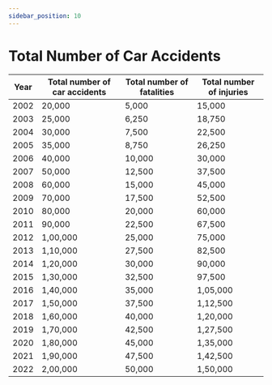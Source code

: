 ```yaml
---
sidebar_position: 10
---
```



# Total Number of Car Accidents 



| Year | Total number of car accidents | Total number of fatalities | Total number of injuries |
|------|-------------------------------|----------------------------|--------------------------|
| 2002 | 20,000                        | 5,000                      | 15,000                   |
| 2003 | 25,000                        | 6,250                      | 18,750                   |
| 2004 | 30,000                        | 7,500                      | 22,500                   |
| 2005 | 35,000                        | 8,750                      | 26,250                   |
| 2006 | 40,000                        | 10,000                     | 30,000                   |
| 2007 | 50,000                        | 12,500                     | 37,500                   |
| 2008 | 60,000                        | 15,000                     | 45,000                   |
| 2009 | 70,000                        | 17,500                     | 52,500                   |
| 2010 | 80,000                        | 20,000                     | 60,000                   |
| 2011 | 90,000                        | 22,500                     | 67,500                   |
| 2012 | 1,00,000                      | 25,000                     | 75,000                   |
| 2013 | 1,10,000                      | 27,500                     | 82,500                   |
| 2014 | 1,20,000                      | 30,000                     | 90,000                   |
| 2015 | 1,30,000                      | 32,500                     | 97,500                   |
| 2016 | 1,40,000                      | 35,000                     | 1,05,000                 |
| 2017 | 1,50,000                      | 37,500                     | 1,12,500                 |
| 2018 | 1,60,000                      | 40,000                     | 1,20,000                 |
| 2019 | 1,70,000                      | 42,500                     | 1,27,500                 |
| 2020 | 1,80,000                      | 45,000                     | 1,35,000                 |
| 2021 | 1,90,000                      | 47,500                     | 1,42,500                 |
| 2022 | 2,00,000                      | 50,000                     | 1,50,000                 |

 